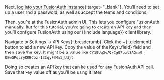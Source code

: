 Next, [log into your FusionAuth instance](http://localhost:9011){:target="_blank"}. You’ll need to set up a user and a password, as well as accept the terms and conditions.

Then, you’re at the FusionAuth admin UI.  This lets you configure FusionAuth manually.  But for this tutorial, you're going to create an API key and then you’ll configure FusionAuth using our {{include.language}} client library.

Navigate to <span>Settings -> API Keys</span>{:.breadcrumb}. Click the <span>+</span>{:.uielement} button to add a new API Key.  Copy the value of the <span>Key</span>{:.field} field and then save the key.
It might be a value like `CY1EUq2oAQrCgE7azl3A2xwG-OEwGPqLryDRBCoz-13IqyFYMn1_Udjt`.

Doing so creates an API key that can be used for any FusionAuth API call. Save that key value off as you’ll be using it later.

